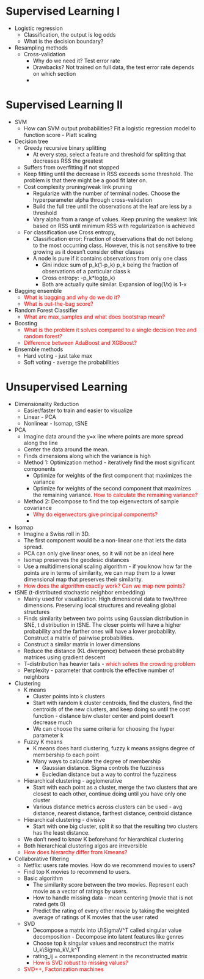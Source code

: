 <!-- <span style="color:red">Your red text here</span> -->

# Supervised Learning I

* Logistic regression
    * Classification, the output is log odds
    * What is the decision boundary? 
* Resampling methods
    * Cross-validation
        * Why do we need it? Test error rate
        * Drawbacks? Not trained on full data, the test error rate depends on which section 
        * 

# Supervised Learning II

* SVM
    * How can SVM output probabilities? Fit a logistic regression model to function score - Platt scaling
* Decision tree
    * Greedy recursive binary splitting
        * At every step, select a feature and threshold for splitting that decreases RSS the greatest
    * Suffers from overfitting if not stopped
    * Keep fitting until the decrease in RSS exceeds some threshold. The problem is that there might be a good fit later on.
    * Cost complexity pruning/weak link pruning
        * Regularize with the number of terminal nodes. Choose the hyperparameter alpha through cross-validation
        * Build the full tree until the observations at the leaf are less by a threshold
        * Vary alpha from a range of values. Keep pruning the weakest link based on RSS until minimum RSS with regularization is achieved 
    * For classification use Cross entropy, 
        * Classification error: Fraction of observations that do not belong to the most occurring class. However, this is not sensitive to tree growing as it doesn’t consider other classes
        * A node is pure if it contains observations from only one class
            * Gini index: sum of p_k(1-p_k) p_k being the fraction of observations of a particular class k
            * Cross entropy: -p_k*log(p_k)
            * Both are actually quite similar. Expansion of log(1/x) is 1-x
* Bagging ensemble
    * <span style="color:red">What is bagging and why do we do it?</span>
    * <span style="color:red">What is out-the-bag score?</span>
* Random Forest Classifier
    * <span style="color:red">What are max_samples and what does bootstrap mean?</span>
* Boosting
    * <span style="color:red">What is the problem it solves compared to a single decision tree and random forest?</span>
    * <span style="color:red">Difference between AdaBoost and XGBoost?</span>
* Ensemble methods
    * Hard voting - just take max
    * Soft voting - average the probabilities

# Unsupervised Learning

* Dimensionality Reduction 
    * Easier/faster to train and easier to visualize
    * Linear - PCA
    * Nonlinear - Isomap, tSNE
* PCA
    * Imagine data around the y=x line where points are more spread along the line
    * Center the data around the mean. 
    * Finds dimensions along which the variance is high
    * Method 1: Optimization method - iteratively find the most significant components
        * Optimize for weights of the first component that maximizes the variance
        * Optimize for weights of the second component that maximizes the remaining variance. <span style="color:red">How to calculate the remaining variance?
    * Method 2: Decompose to find the top eigenvectors of sample covariance
        * <span style="color:red">Why do eigenvectors give principal components?
        * 
* Isomap
    * Imagine a Swiss roll in 3D. 
    * The first component would be a non-linear one that lets the data spread.
    *  PCA can only give linear ones, so it will not be an ideal here
    * Isomap preserves the geodesic distances 
    * Use a multidimensional scaling algorithm - if you know how far the points are in terms of similarity, we can map them to a lower dimensional map that preserves their similarity. 
    * <span style="color:red">How does the algorithm exactly work? Can we map new points?
* tSNE (t-distributed stochastic neighbor embedding)
    * Mainly used for visualization. High dimensional data to two/three dimensions. Preserving local structures and revealing global structures
    * Finds similarity between two points using Gaussian distribution in SNE, t distribution in tSNE. The closer points will have a higher probability and the farther ones will have a lower probability. Construct a matrix of pairwise probabilities. 
    * Construct a similar matrix in lower dimensions 
    * Reduce the distance (KL divergence) between these probability matrices using gradient descent
    * T-distribution has heavier tails - <span style="color:red">which solves the crowding problem
    * Perplexity - parameter that controls the effective number of neighbors
* Clustering
    * K means
        * Cluster points into k clusters
        * Start with random k cluster centroids, find the clusters, find the centroids of the new clusters, and keep doing so until the cost function - distance b/w cluster center and point doesn’t decrease much
        * We can choose the same criteria for choosing the hyper parameter k
    * Fuzzy K means
        * K means does hard clustering, fuzzy k means assigns degree of membership to each point
        * Many ways to calculate the degree of membership
            * Gaussian distance. Sigma controls the fuzziness
            * Eucledian distance but a way to control the fuzziness
    * Hierarchical clustering - agglomerative
        * Start with each point as a cluster, merge the two clusters that are closest to each other, continue doing until you have only one cluster
        * Various distance metrics across clusters can be used  - avg distance, nearest distance, farthest distance, centroid distance
    * Hierarchical clustering - divisive
        * Start with one big cluster, split it so that the resulting two clusters has the least distance. 
    * We don’t need to know K beforehand for hierarchical clustering
    * Both hierarchical clustering algos are irreversible
    * <span style="color:red">How does hierarchy differ from Kmeans?
* Collaborative filtering
    * Netflix: users rate movies. How do we recommend movies to users?</span>
    * Find top K movies to recommend to users. 
    * Basic algorithm
        * The similarity score between the two movies. Represent each movie as a vector of ratings by users. 
        * How to handle missing data - mean centering (movie that is not rated gets 0)
        * Predict the rating of every other movie by taking the weighted average of ratings of K movies that the user rated
    * SVD
        * Decompose a matrix into U\SigmaV^T called singular value decomposition - Decompose into latent features like genres
        * Choose top k singular values and reconstruct the matrix U_k\Sigma_kV_k^T
        * rating_ij = corresponding element in the reconstructed matrix
        * <span style="color:red">How is SVD robust to missing values?</span>
    * <span style="color:red">SVD++, Factorization machines
